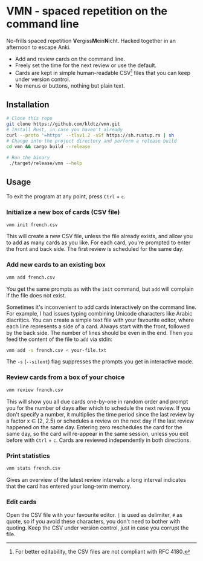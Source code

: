 # VMN - spaced repetition on the command line

No-frills spaced repetition **V**ergiss**M**ein**N**icht. Hacked together in an afternoon to escape Anki.

* Add and review cards on the command line.
* Freely set the time for the next review or use the default.
* Cards are kept in simple human-readable CSV[^1] files that you can keep under version control.
* No menus or buttons, nothing but plain text.

## Installation

```bash
# Clone this repo
git clone https://github.com/kldtz/vmn.git
# Install Rust, in case you haven't already
curl --proto '=https' --tlsv1.2 -sSf https://sh.rustup.rs | sh
# Change into the project directory and perform a release build
cd vmn && cargo build --release

# Run the binary
 ./target/release/vmn --help
```

## Usage

To exit the program at any point, press `Ctrl` + `c`. 

### Initialize a new box of cards (CSV file)

```bash
vmn init french.csv
```

This will create a new CSV file, unless the file already exists, and allow you to add as many cards as you like.
For each card, you're prompted to enter the front and back side.
The first review is scheduled for the same day.


### Add new cards to an existing box

```bash
vmn add french.csv
``` 

You get the same prompts as with the `init` command, but `add` will complain if the file does not exist.

Sometimes it's inconvenient to add cards interactively on the command line.
For example, I had issues typing combining Unicode characters like Arabic diacritics.
You can create a simple text file with your favourite editor, where each line represents a side of a card.
Always start with the front, followed by the back side.
The number of lines should be even in the end.
Then you feed the content of the file to `add` via stdin:

```bash
vmn add -s french.csv < your-file.txt
```

The `-s` (`--silent`) flag suppresses the prompts you get in interactive mode.




### Review cards from a box of your choice

```bash
vmn review french.csv
```

This will show you all due cards one-by-one in random order and prompt you for the number of days after which to schedule the next review.
If you don't specify a number, it multiplies the time period since the last review by a factor x ∈ [2, 2.5) or schedules a review on the next day if the last review happened on the same day.
Entering zero reschedules the card for the same day, so the card will re-appear in the same session, unless you exit before with `Ctrl` + `c`.
Cards are reviewed independently in both directions.


### Print statistics

```bash
vmn stats french.csv
```

Gives an overview of the latest review intervals: a long interval indicates that the card has entered your long-term memory.


### Edit cards

Open the CSV file with your favourite editor.
`|` is used as delimiter, `#` as quote, so if you avoid these characters, you don't need to bother with quoting.
Keep the CSV under version control, just in case you corrupt the file.


[^1]: For better editability, the CSV files are not compliant with RFC 4180.
